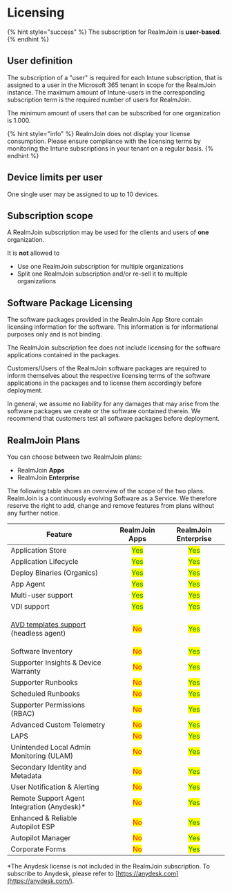 # Licensing

{% hint style="success" %}
The subscription for RealmJoin is **user-based**.
{% endhint %}

## User definition

The subscription of a "user" is required for each Intune subscription, that is assigned to a user in the Microsoft 365 tenant in scope for the RealmJoin instance. The maximum amount of Intune-users in the corresponding subscription term is the required number of users for RealmJoin.

The minimum amount of users that can be subscribed for one organization is 1.000.

{% hint style="info" %}
RealmJoin does not display your license consumption. Please ensure compliance with the licensing terms by monitoring the Intune subscriptions in your tenant on a regular basis.
{% endhint %}

## Device limits per user

One single user may be assigned to up to 10 devices.

## Subscription scope

A RealmJoin subscription may be used for the clients and users of **one** organization.&#x20;

It is **not** allowed to&#x20;

* Use one RealmJoin subscription for multiple organizations
* Split one RealmJoin subscription and/or re-sell it to multiple organizations

## Software Package Licensing

The software packages provided in the RealmJoin App Store contain licensing information for the software. This information is for informational purposes only and is not binding.&#x20;

The RealmJoin subscription fee does not include licensing for the software applications contained in the packages.

Customers/Users of the RealmJoin software packages are required to inform themselves about the respective licensing terms of the software applications in the packages and to license them accordingly before deployment.

In general, we assume no liability for any damages that may arise from the software packages we create or the software contained therein. We recommend that customers test all software packages before deployment.

## RealmJoin Plans

You can choose between two RealmJoin plans:

* RealmJoin **Apps**
* RealmJoin **Enterprise**

The following table shows an overview of the scope of the two plans. RealmJoin is a continuously evolving Software as a Service. We therefore reserve the right to add, change and remove features from plans without any further notice.

| Feature                                                                                           |             RealmJoin Apps            |          RealmJoin Enterprise         |
| ------------------------------------------------------------------------------------------------- | :-----------------------------------: | :-----------------------------------: |
| Application Store                                                                                 | <mark style="color:green;">Yes</mark> | <mark style="color:green;">Yes</mark> |
| Application Lifecycle                                                                             | <mark style="color:green;">Yes</mark> | <mark style="color:green;">Yes</mark> |
| Deploy Binaries (Organics)                                                                        | <mark style="color:green;">Yes</mark> | <mark style="color:green;">Yes</mark> |
| App Agent                                                                                         | <mark style="color:green;">Yes</mark> | <mark style="color:green;">Yes</mark> |
| Multi-user support                                                                                | <mark style="color:green;">Yes</mark> | <mark style="color:green;">Yes</mark> |
| VDI support                                                                                       | <mark style="color:green;">Yes</mark> | <mark style="color:green;">Yes</mark> |
| <p><a href="../app-management/avd-templates.md">AVD templates support</a><br>(headless agent)</p> |   <mark style="color:red;">No</mark>  | <mark style="color:green;">Yes</mark> |
| Software Inventory                                                                                |   <mark style="color:red;">No</mark>  | <mark style="color:green;">Yes</mark> |
| Supporter Insights & Device Warranty                                                              |   <mark style="color:red;">No</mark>  | <mark style="color:green;">Yes</mark> |
| Supporter Runbooks                                                                                |   <mark style="color:red;">No</mark>  | <mark style="color:green;">Yes</mark> |
| Scheduled Runbooks                                                                                |   <mark style="color:red;">No</mark>  | <mark style="color:green;">Yes</mark> |
| Supporter Permissions (RBAC)                                                                      |   <mark style="color:red;">No</mark>  | <mark style="color:green;">Yes</mark> |
| Advanced Custom Telemetry                                                                         |   <mark style="color:red;">No</mark>  | <mark style="color:green;">Yes</mark> |
| LAPS                                                                                              |   <mark style="color:red;">No</mark>  | <mark style="color:green;">Yes</mark> |
| Unintended Local Admin Monitoring (ULAM)                                                          |   <mark style="color:red;">No</mark>  | <mark style="color:green;">Yes</mark> |
| Secondary Identity and Metadata                                                                   |   <mark style="color:red;">No</mark>  | <mark style="color:green;">Yes</mark> |
| User Notification & Alerting                                                                      |   <mark style="color:red;">No</mark>  | <mark style="color:green;">Yes</mark> |
| Remote Support Agent Integration (Anydesk)\*                                                      |   <mark style="color:red;">No</mark>  | <mark style="color:green;">Yes</mark> |
| Enhanced & Reliable Autopilot ESP                                                                 |   <mark style="color:red;">No</mark>  | <mark style="color:green;">Yes</mark> |
| Autopilot Manager                                                                                 |   <mark style="color:red;">No</mark>  | <mark style="color:green;">Yes</mark> |
| Corporate Forms                                                                                   |   <mark style="color:red;">No</mark>  | <mark style="color:green;">Yes</mark> |

\*The Anydesk license is not included in the RealmJoin subscription. To subscribe to Anydesk, please refer to [https://anydesk.com](https://anydesk.com/).
